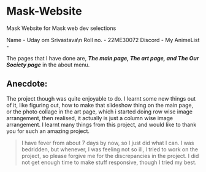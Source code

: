 # Mask-Website
Mask Website for Mask web dev selections

Name - Uday om Srivastava\n
Roll no. - 22ME30072
Discord - 
My AnimeList - 


The pages that I have done are, ***The main page, The art page, and The Our Society page*** in the about menu.


## Anecdote:
The project though was quite enjoyable to do. I learnt some new things out of it, like figuring out, how to make that slideshow thing on the main page, or the photo collage in the art page, which i started doing row wise image arrangement, then realised, it actually is just a column wise image arrangement. I learnt many things from this project, and would like to thank you for such an amazing project.


>I have fever from about 7 days by now, so I just did what I can.
I was bedridden, but whenever,  I was feeling not so ill, I tried to work on the project, so please forgive me for the discrepancies in the project.
I did not get enough time to make stuff responsive, though I tried my best.
